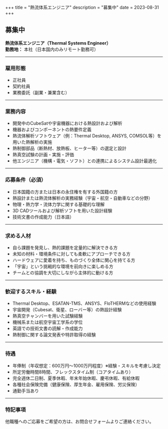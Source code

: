 +++
title = "熱流体系エンジニア"
description = "募集中"
date = 2023-08-31
+++

## 募集中  
**熱流体系エンジニア（Thermal Systems Engineer）**  
**勤務地：** 本社（日本国内のみリモート勤務可）

---

### 雇用形態  
- 正社員  
- 契約社員  
- 業務委託（副業・兼業含む）

---

### 業務内容  
- 開発中のCubeSatや宇宙機器における熱設計および解析  
- 機器およびコンポーネントの熱要件定義  
- 熱流体解析ソフトウェア（例：Thermal Desktop, ANSYS, COMSOL等）を用いた熱解析の実施  
- 熱制御部品（断熱材、放熱板、ヒーター等）の選定と設計  
- 熱真空試験の計画・実施・評価  
- 他エンジニア（機構・電気・ソフト）との連携によるシステム設計最適化

---

### 応募条件（必須）  
- 日本国籍の方または日本の永住権を有する外国籍の方  
- 熱設計または熱流体解析の実務経験（宇宙・航空・自動車などの分野）  
- 物理・熱力学・流体力学に関する基礎的な理解  
- 3D CADツールおよび解析ソフトを用いた設計経験  
- 技術文書の作成能力（日本語）

---

### 求める人材  
- 自ら課題を発見し、熱的課題を定量的に解決できる方  
- 未知の材料・環境条件に対しても柔軟にアプローチできる方  
- ハードウェアに愛着を持ち、ものづくり全体に関心を持てる方  
- 「宇宙」という挑戦的な環境を前向きに楽しめる方  
- チームとの協調を大切にしながら主体的に動ける方

---

### 歓迎するスキル・経験  
- Thermal Desktop、ESATAN-TMS、ANSYS、FloTHERMなどの使用経験  
- 宇宙開発（Cubesat、衛星、ローバー等）の熱設計経験  
- 熱真空チャンバーを用いた試験経験  
- 機械系または航空宇宙工学系の学位  
- 英語での技術文書の読解・作成能力  
- 熱制御に関する論文発表や特許取得の経験

---

### 待遇  
- 年俸制（年収想定：600万円〜1000万円程度）※経験・スキルを考慮し決定  
- 所定労働時間8時間、フレックスタイム制（コアタイムあり）  
- 完全週休二日制、夏季休暇、年末年始休暇、慶弔休暇、有給休暇  
- 各種社会保険完備（健康保険、厚生年金、雇用保険、労災保険）  
- 通勤手当あり

---

### 特記事項  
他職種へのご応募をご希望の方は、お問合せフォームよりご連絡ください。
